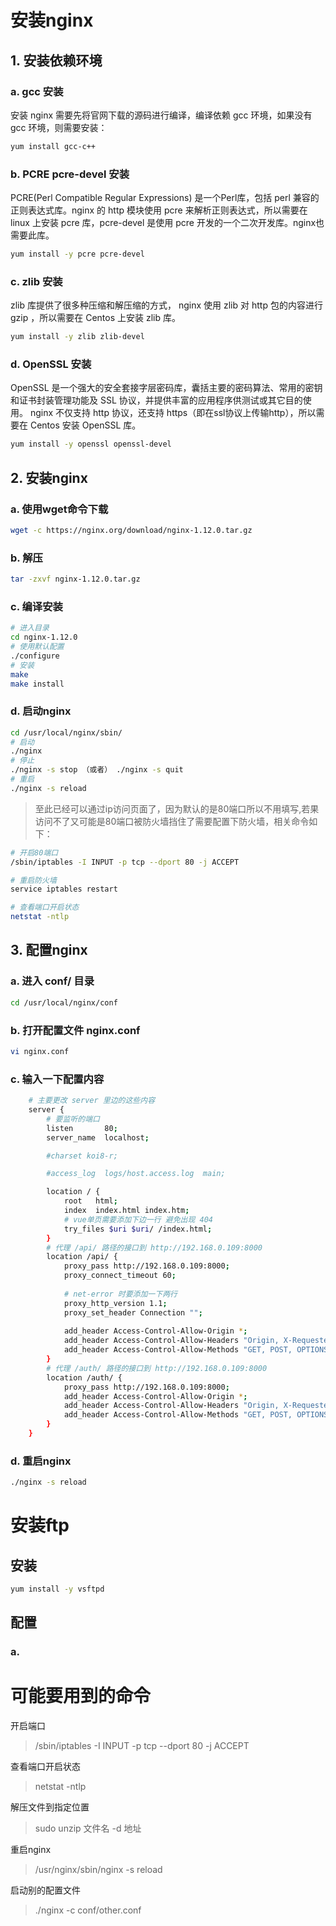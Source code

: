 # 安装nginx

## 1. 安装依赖环境

### a. gcc 安装
安装 nginx 需要先将官网下载的源码进行编译，编译依赖 gcc 环境，如果没有 gcc 环境，则需要安装：
```bash
yum install gcc-c++
```

### b. PCRE pcre-devel 安装
PCRE(Perl Compatible Regular Expressions) 是一个Perl库，包括 perl 兼容的正则表达式库。nginx 的 http 模块使用 pcre 来解析正则表达式，所以需要在 linux 上安装 pcre 库，pcre-devel 是使用 pcre 开发的一个二次开发库。nginx也需要此库。
```bash
yum install -y pcre pcre-devel
```

### c. zlib 安装
zlib 库提供了很多种压缩和解压缩的方式， nginx 使用 zlib 对 http 包的内容进行 gzip ，所以需要在 Centos 上安装 zlib 库。
```bash
yum install -y zlib zlib-devel
```

### d. OpenSSL 安装
OpenSSL 是一个强大的安全套接字层密码库，囊括主要的密码算法、常用的密钥和证书封装管理功能及 SSL 协议，并提供丰富的应用程序供测试或其它目的使用。
nginx 不仅支持 http 协议，还支持 https（即在ssl协议上传输http），所以需要在 Centos 安装 OpenSSL 库。
```bash
yum install -y openssl openssl-devel
```

## 2. 安装nginx

### a. 使用wget命令下载
```bash
wget -c https://nginx.org/download/nginx-1.12.0.tar.gz
```
### b. 解压
```bash
tar -zxvf nginx-1.12.0.tar.gz
```
### c. 编译安装
```bash
# 进入目录
cd nginx-1.12.0 
# 使用默认配置
./configure
# 安装
make
make install
```
### d. 启动nginx
```bash
cd /usr/local/nginx/sbin/
# 启动
./nginx
# 停止
./nginx -s stop （或者） ./nginx -s quit
# 重启
./nginx -s reload
```

> 至此已经可以通过ip访问页面了，因为默认的是80端口所以不用填写,若果访问不了又可能是80端口被防火墙挡住了需要配置下防火墙，相关命令如下：

```bash
# 开启80端口
/sbin/iptables -I INPUT -p tcp --dport 80 -j ACCEPT

# 重启防火墙
service iptables restart

# 查看端口开启状态
netstat -ntlp
```



## 3. 配置nginx

### a. 进入 conf/ 目录
```bash
cd /usr/local/nginx/conf
```
### b. 打开配置文件 nginx.conf
```bash
vi nginx.conf
```
### c. 输入一下配置内容
```bash
    # 主要更改 server 里边的这些内容
    server {
        # 要监听的端口
        listen       80; 
        server_name  localhost;

        #charset koi8-r;

        #access_log  logs/host.access.log  main;

        location / {
            root   html;
            index  index.html index.htm;
            # vue单页需要添加下边一行 避免出现 404
            try_files $uri $uri/ /index.html;
        }
        # 代理 /api/ 路径的接口到 http://192.168.0.109:8000
        location /api/ {
            proxy_pass http://192.168.0.109:8000;
            proxy_connect_timeout 60;
            
            # net-error 时要添加一下两行
            proxy_http_version 1.1;
            proxy_set_header Connection "";
            
            add_header Access-Control-Allow-Origin *;
            add_header Access-Control-Allow-Headers "Origin, X-Requested-With, Content-Type, Accept";
            add_header Access-Control-Allow-Methods "GET, POST, OPTIONS";
        }
        # 代理 /auth/ 路径的接口到 http://192.168.0.109:8000
        location /auth/ {
            proxy_pass http://192.168.0.109:8000;
            add_header Access-Control-Allow-Origin *;
            add_header Access-Control-Allow-Headers "Origin, X-Requested-With, Content-Type, Accept";
            add_header Access-Control-Allow-Methods "GET, POST, OPTIONS";
        }
    }
```

### d. 重启nginx
```bash
./nginx -s reload
```

# 安装ftp

## 安装
```bash
yum install -y vsftpd
```

## 配置

### a.



# 可能要用到的命令
开启端口
> /sbin/iptables -I INPUT -p tcp --dport 80 -j ACCEPT

查看端口开启状态
> netstat -ntlp

解压文件到指定位置
> sudo unzip  文件名  -d  地址

重启nginx
> /usr/nginx/sbin/nginx -s reload

启动别的配置文件
> ./nginx -c conf/other.conf
